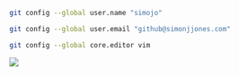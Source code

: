 ```sh
git config --global user.name "simojo"

git config --global user.email "github@simonjjones.com"

git config --global core.editor vim
```

<img align="center" src="https://github-readme-stats.vercel.app/api/top-langs/?username=simojo&theme=highcontrast&hide=html&layout=compact&langs_count=10&hide_title=true&hide_border=true">
